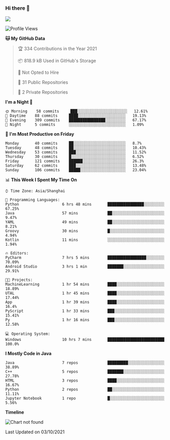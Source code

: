 ### Hi there 👋

<!--
**zhou-ning/zhou-ning** is a ✨ _special_ ✨ repository because its `README.md` (this file) appears on your GitHub profile.

Here are some ideas to get you started:

- 🔭 I’m currently working on ...
- 🌱 I’m currently learning ...
- 👯 I’m looking to collaborate on ...
- 🤔 I’m looking for help with ...
- 💬 Ask me about ...
- 📫 How to reach me: ...
- 😄 Pronouns: ...
- ⚡ Fun fact: ...
-->
![](https://github-readme-stats.vercel.app/api?username=zhou-ning)

<!--START_SECTION:waka-->
![Profile Views](http://img.shields.io/badge/Profile%20Views-29-blue)

**🐱 My GitHub Data** 

> 🏆 334 Contributions in the Year 2021
 > 
> 📦 818.9 kB Used in GitHub's Storage 
 > 
> 🚫 Not Opted to Hire
 > 
> 📜 31 Public Repositories 
 > 
> 🔑 2 Private Repositories  
 > 
**I'm a Night 🦉** 

```text
🌞 Morning    58 commits     ███░░░░░░░░░░░░░░░░░░░░░░   12.61% 
🌆 Daytime    88 commits     ████░░░░░░░░░░░░░░░░░░░░░   19.13% 
🌃 Evening    309 commits    ████████████████░░░░░░░░░   67.17% 
🌙 Night      5 commits      ░░░░░░░░░░░░░░░░░░░░░░░░░   1.09%

```
📅 **I'm Most Productive on Friday** 

```text
Monday       40 commits     ██░░░░░░░░░░░░░░░░░░░░░░░   8.7% 
Tuesday      48 commits     ██░░░░░░░░░░░░░░░░░░░░░░░   10.43% 
Wednesday    53 commits     ███░░░░░░░░░░░░░░░░░░░░░░   11.52% 
Thursday     30 commits     █░░░░░░░░░░░░░░░░░░░░░░░░   6.52% 
Friday       121 commits    ██████░░░░░░░░░░░░░░░░░░░   26.3% 
Saturday     62 commits     ███░░░░░░░░░░░░░░░░░░░░░░   13.48% 
Sunday       106 commits    █████░░░░░░░░░░░░░░░░░░░░   23.04%

```


📊 **This Week I Spent My Time On** 

```text
⌚︎ Time Zone: Asia/Shanghai

💬 Programming Languages: 
Python                   6 hrs 48 mins       ████████████████░░░░░░░░░   67.25% 
Java                     57 mins             ██░░░░░░░░░░░░░░░░░░░░░░░   9.47% 
YAML                     49 mins             ██░░░░░░░░░░░░░░░░░░░░░░░   8.21% 
Groovy                   30 mins             █░░░░░░░░░░░░░░░░░░░░░░░░   4.94% 
Kotlin                   11 mins             ░░░░░░░░░░░░░░░░░░░░░░░░░   1.94%

🔥 Editors: 
PyCharm                  7 hrs 5 mins        █████████████████░░░░░░░░   70.09% 
Android Studio           3 hrs 1 min         ███████░░░░░░░░░░░░░░░░░░   29.91%

🐱‍💻 Projects: 
MachineLearning          1 hr 54 mins        ████░░░░░░░░░░░░░░░░░░░░░   18.89% 
UTAL                     1 hr 45 mins        ████░░░░░░░░░░░░░░░░░░░░░   17.44% 
App                      1 hr 39 mins        ████░░░░░░░░░░░░░░░░░░░░░   16.4% 
PyScript                 1 hr 33 mins        ███░░░░░░░░░░░░░░░░░░░░░░   15.41% 
Py                       1 hr 16 mins        ███░░░░░░░░░░░░░░░░░░░░░░   12.58%

💻 Operating System: 
Windows                  10 hrs 7 mins       █████████████████████████   100.0%

```

**I Mostly Code in Java** 

```text
Java                     7 repos             █████████░░░░░░░░░░░░░░░░   38.89% 
C++                      5 repos             ███████░░░░░░░░░░░░░░░░░░   27.78% 
HTML                     3 repos             ████░░░░░░░░░░░░░░░░░░░░░   16.67% 
Python                   2 repos             ██░░░░░░░░░░░░░░░░░░░░░░░   11.11% 
Jupyter Notebook         1 repo              █░░░░░░░░░░░░░░░░░░░░░░░░   5.56%

```


**Timeline**

![Chart not found](https://raw.githubusercontent.com/zhou-ning/zhou-ning/main/charts/bar_graph.png) 


 Last Updated on 03/10/2021
<!--END_SECTION:waka-->
